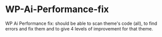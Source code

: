 # WP-Ai-Performance-fix
WP Ai Performance fix: should be able to scan theme's code (all), to find errors and fix them and to give 4 levels of improvement for that theme.
